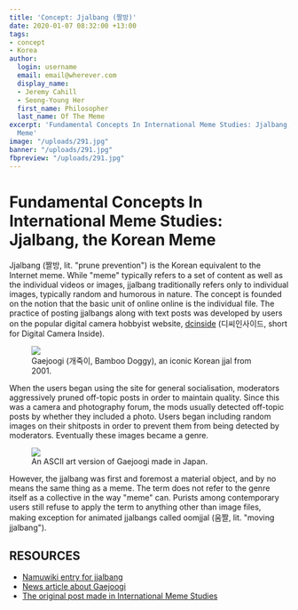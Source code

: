 ```yaml
---
title: 'Concept: Jjalbang (짤방)'
date: 2020-01-07 08:32:00 +13:00
tags:
- concept
- Korea
author:
  login: username
  email: email@wherever.com
  display_name:
  - Jeremy Cahill
  - Seong-Young Her
  first_name: Philosopher
  last_name: Of The Meme
excerpt: 'Fundamental Concepts In International Meme Studies: Jjalbang, the Korean
  Meme'
image: "/uploads/291.jpg"
banner: "/uploads/291.jpg"
fbpreview: "/uploads/291.jpg"
---
```


# Fundamental Concepts In International Meme Studies: Jjalbang, the Korean Meme

Jjalbang (짤방, lit. "prune prevention") is the Korean equivalent to the Internet meme.
While "meme" typically refers to a set of content as well as the individual videos or images, jjalbang traditionally refers only to individual images, typically random and humorous in nature.
The concept is founded on the notion that the basic unit of online online is the individual file. The practice of posting jjalbangs along with text posts was developed by users on the popular digital camera hobbyist website, [dcinside](https://www.dcinside.com/) (디씨인사이드, short for Digital Camera Inside).

<figure>
	<img src="https://cdn.discordapp.com/attachments/562443537673748480/663831698395627530/291.jpg">
	<figcaption>Gaejoogi (개죽이, Bamboo Doggy), an iconic Korean jjal from 2001.</figcaption>
</figure>

When the users began using the site for general socialisation, moderators aggressively pruned off-topic posts in order to maintain quality. Since this was a camera and photography forum, the mods usually detected off-topic posts by whether they included a photo. Users began including random images on their shitposts in order to prevent them from being detected by moderators. Eventually these images became a genre.

<figure>
	<img src="https://cdn.discordapp.com/attachments/562443537673748480/663831483777286212/f68fdabc885ab2b83f749e23f773f9f939b9f9b1c015ee6b23f8c89c18735eeb.png">
	<figcaption>An ASCII art version of Gaejoogi made in Japan.</figcaption>
</figure>

However, the jjalbang was first and foremost a material object, and by no means the same thing as a meme. The term does not refer to the genre itself as a collective in the way "meme" can. Purists among contemporary users still refuse to apply the term to anything other than image files, making exception for animated jjalbangs called oomjjal (움짤, lit. "moving jjalbang").

## RESOURCES
- [Namuwiki entry for jjalbang](https://namu.wiki/w/%EC%A7%A4%EB%B0%A9)
- [News article about Gaejoogi](https://news.mt.co.kr/mtview.php?no=2009042416153570569&outlink=1&ref=%3A%2F%2F)
- [The original post made in International Meme Studies](https://www.facebook.com/groups/intmeme/permalink/554498085403987/)